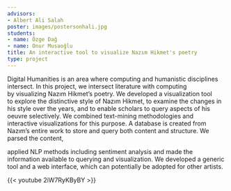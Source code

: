 ```yaml
---
advisors:
- Albert Ali Salah
poster: images/postersonhali.jpg
students:
- name: Özge Dağ
- name: Onur Musaoğlu
title: An interactive tool to visualize Nazım Hikmet's poetry
type: project
---
```


Digital Humanities is an area where computing and humanistic disciplines intersect. In this project, we intersect literature with computing by visualizing Nazım Hikmet’s poetry. We developed a visualization tool to explore the distinctive style of Nazım Hikmet, to examine the changes in his style over the years, and to enable scholars to query aspects of his oeuvre selectively. We combined text-mining methodologies and interactive visualizations for this purpose. A database is created from Nazım’s entire work to store and query both content and structure. We parsed the content,  

 applied NLP methods including sentiment analysis and made the information available to querying and visualization. We developed a generic tool and a web interface, which can potentially be adopted for other artists.


{{< youtube 2iW7RyKByBY >}}